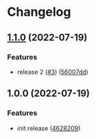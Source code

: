 # Changelog

## [1.1.0](https://github.com/OctopusDeploy/cli/compare/v1.0.0...v1.1.0) (2022-07-19)


### Features

* release 2 ([#3](https://github.com/OctopusDeploy/cli/issues/3)) ([56007dd](https://github.com/OctopusDeploy/cli/commit/56007ddbf23a76b071a3b7a7a82732dae58c63d1))

## 1.0.0 (2022-07-19)


### Features

* init release ([4628209](https://github.com/OctopusDeploy/cli/commit/4628209371341bb7ac93d2ff4f590f09b7633816))
